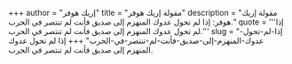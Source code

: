 +++
author = "إريك هوفر"
title = "مقولة إريك هوفر"
description = "مقولة إريك هوفر: إذا لم تحول عدوك المنهزم إلى صديق فأنت لم تنتصر في الحرب."
quote = '''إذا لم تحول عدوك المنهزم إلى صديق فأنت لم تنتصر في الحرب.''' 
slug = "إذا-لم-تحول-عدوك-المنهزم-إلى-صديق-فأنت-لم-تنتصر-في-الحرب"
+++
إذا لم تحول عدوك المنهزم إلى صديق فأنت لم تنتصر في الحرب.
